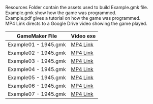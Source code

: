 Resources Folder contain the assets used to build Example.gmk file.\
Example.gmk show how the game was programmed.\
Example.pdf gives a tutorial on how the game was programmed.\
MP4 Link directs to a Google Drive video showing the game played.

| GameMaker File | Video exe |
| --- | --- |
|Example01 - 1945.gmk | [MP4 Link](https://drive.google.com/open?id=1JfDdabqQqzNGECgXG55AIhnH00Bf64vF) |
|Example02 - 1945.gmk | [MP4 Link](https://drive.google.com/open?id=148ituzwlohX-OnZwZfhRcyBKI4bUfHKN) |
|Example03 - 1945.gmk | [MP4 Link](https://drive.google.com/open?id=1msgjZChBRJRyrZuhVgKPZ2nvlUKVTvQu) |
|Example04 - 1945.gmk | [MP4 Link](https://drive.google.com/open?id=1H2b7kkYrfxLzcCWRZE8kNzxWafsZ6xpo) |
|Example05 - 1945.gmk | [MP4 Link](https://drive.google.com/open?id=1nPShxLRVOQLIQMmzd-l0uDbUbbl4S7fJ) |
|Example06 - 1945.gmk | [MP4 Link](https://drive.google.com/open?id=1HlWAOnq9QNAjLPd6ikCawsLh8LCklZ_3) |
|Example07 - 1945.gmk | [MP4 Link](https://drive.google.com/open?id=1JhpDWWedO5ZD_g90nlxX7Srsd5WNTmGQ) |
